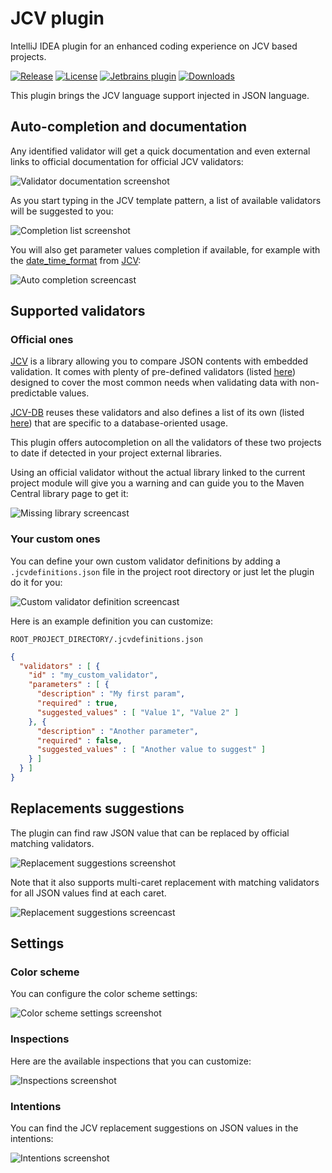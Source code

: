 # JCV plugin
IntelliJ IDEA plugin for an enhanced coding experience on JCV based projects.

[![Release](https://img.shields.io/github/release/ekino/jcv-idea-plugin/all.svg)](https://github.com/ekino/jcv-idea-plugin/releases)
[![License](https://img.shields.io/github/license/ekino/jcv-idea-plugin.svg)](https://github.com/ekino/jcv-idea-plugin/blob/master/LICENSE.md)
[![Jetbrains plugin](https://img.shields.io/jetbrains/plugin/v/13916-jcv.svg)](https://plugins.jetbrains.com/plugin/13916-jcv)
[![Downloads](https://img.shields.io/jetbrains/plugin/d/13916-jcv.svg)](https://plugins.jetbrains.com/plugin/13916-jcv)

<!-- Plugin description -->
This plugin brings the JCV language support injected in JSON language.

## Auto-completion and documentation

Any identified validator will get a quick documentation and even external links to official documentation for official JCV validators:

![Validator documentation screenshot](./screenshots/jcv-demo-validator_documentation.png)

As you start typing in the JCV template pattern, a list of available validators will be suggested to you:

![Completion list screenshot](./screenshots/jcv-demo-validator_completion_list.png)

You will also get parameter values completion if available, for example with the [date_time_format](https://ekino.github.io/jcv/documentation/validators.html#date_time_format) from [JCV](https://github.com/ekino/jcv):

![Auto completion screencast](./screenshots/jcv-demo-auto_completion.gif)

## Supported validators

### Official ones

[JCV](https://github.com/ekino/jcv) is a library allowing you to compare JSON contents with embedded validation.
It comes with plenty of pre-defined validators (listed [here](https://github.com/ekino/jcv/wiki/Predefined-validators))
designed to cover the most common needs when validating data with non-predictable values.

[JCV-DB](https://github.com/ekino/jcv-db) reuses these validators and also defines a list of its own
(listed [here](https://github.com/ekino/jcv-db/wiki/Validators)) that are specific to a database-oriented usage.

This plugin offers autocompletion on all the validators of these two projects to date if detected in your project external libraries.

Using an official validator without the actual library linked to the current project module will give you a warning and can guide you to the Maven Central library page to get it:

![Missing library screencast](./screenshots/jcv-demo-missing_library.gif)

### Your custom ones

You can define your own custom validator definitions by adding a `.jcvdefinitions.json` file in the project root directory or just let the plugin do it for you:

![Custom validator definition screencast](./screenshots/jcv-demo-custom_validator_definition.gif)

Here is an example definition you can customize:

`ROOT_PROJECT_DIRECTORY/.jcvdefinitions.json`
```json
{
  "validators" : [ {
    "id" : "my_custom_validator",
    "parameters" : [ {
      "description" : "My first param",
      "required" : true,
      "suggested_values" : [ "Value 1", "Value 2" ]
    }, {
      "description" : "Another parameter",
      "required" : false,
      "suggested_values" : [ "Another value to suggest" ]
    } ]
  } ]
}
```

## Replacements suggestions

The plugin can find raw JSON value that can be replaced by official matching validators.

![Replacement suggestions screenshot](./screenshots/jcv-demo-replacements_suggestions.png)

Note that it also supports multi-caret replacement with matching validators for all JSON values find at each caret.

![Replacement suggestions screencast](./screenshots/jcv-demo-replacements_suggestions.gif)

## Settings

### Color scheme

You can configure the color scheme settings:

![Color scheme settings screenshot](./screenshots/jcv-demo-color_settings.png)

### Inspections

Here are the available inspections that you can customize:

![Inspections screenshot](./screenshots/jcv-demo-inspections.png)

### Intentions

You can find the JCV replacement suggestions on JSON values in the intentions:

![Intentions screenshot](./screenshots/jcv-demo-intentions.png)
<!-- Plugin description end -->
